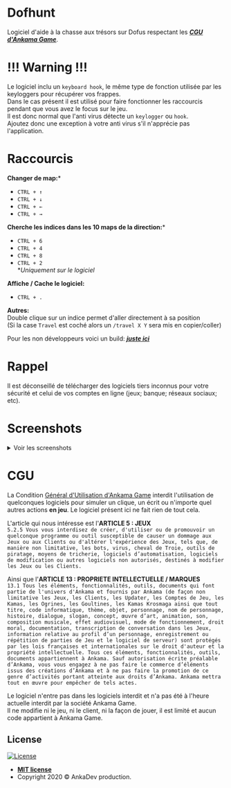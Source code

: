 # Dofhunt
Logiciel d'aide à la chasse aux trésors sur Dofus respectant les ***[CGU d'Ankama Game](https://www.dofus.com/fr/cgu)***.

# !!! Warning !!!
Le logiciel inclu un `keyboard hook`, le même type de fonction utilisée par les keyloggers pour récupérer vos frappes.<br>
Dans le cas présent il est utilisé pour faire fonctionner les raccourcis pendant que vous avez le focus sur le jeu.<br>
Il est donc normal que l'anti virus détecte un `keylogger` ou `hook`.<br>
Ajoutez donc une exception à votre anti virus s'il n'apprécie pas l'application.

# Raccourcis

**Changer de map:***
- `CTRL + ↑`
- `CTRL + ↓`
- `CTRL + ←`
- `CTRL + →`

**Cherche les indices dans les 10 maps de la direction:***
- `CTRL + 6`
- `CTRL + 4`
- `CTRL + 8`
- `CTRL + 2`
<br>**Uniquement sur le logiciel*

**Affiche / Cache le logiciel:**
- `CTRL + .`

**Autres:**<br>
Double clique sur un indice permet d'aller directement à sa position<br>
(Si la case `Travel` est coché alors un `/travel X Y` sera mis en copier/coller)

Pour les non développeurs voici un build: ***[juste ici](https://mega.nz/file/Rxl2US6a#UgcyZ58W2mpWAyzMrRugt5pYfEgUmyK5aaC_QF19C90)***

# Rappel
Il est déconseillé de télécharger des logiciels tiers inconnus pour votre sécurité et celui de vos comptes en ligne (jeux; banque; réseaux sociaux; etc).

# Screenshots
<details><summary>Voir les screenshots</summary><p>
  
Le logiciel:<br>
![software](https://www.zupimages.net/up/20/34/h30k.png)

La recherche:<br>
![search](https://www.zupimages.net/up/20/34/jo9j.png)

Les options:<br>
![options](https://www.zupimages.net/up/20/34/54g0.png)

L'option travel:<br>
![travel](https://www.zupimages.net/up/20/34/eogd.png)

Mis à jour visuel:<br>
![miseajour](https://www.zupimages.net/up/20/34/6yc6.png)
</p></details>

# CGU

La Condition [Général d'Utilisation d'Ankama Game](https://www.dofus.com/fr/cgu) interdit l'utilisation de quelconques logiciels pour simuler un clique, un écrit ou n'importe quel autres actions **en jeu**.
Le logiciel présent ici ne fait rien de tout cela.

L'article qui nous intéresse est l'**ARTICLE 5 : JEUX**<br>
`5.2.5 Vous vous interdisez de créer, d'utiliser ou de promouvoir un quelconque programme ou outil susceptible de causer un dommage aux Jeux ou aux Clients ou d'altérer l'expérience des Jeux, tels que, de manière non limitative, les bots, virus, cheval de Troie, outils de piratage, moyens de tricherie, logiciels d’automatisation, logiciels de modification ou autres logiciels non autorisés, destinés à modifier les Jeux ou les Clients.`<br>

Ainsi que l'**ARTICLE 13 : PROPRIETE INTELLECTUELLE / MARQUES**<br>
`13.1 Tous les éléments, fonctionnalités, outils, documents qui font partie de l'univers d'Ankama et fournis par Ankama (de façon non limitative les Jeux, les Clients, les Updater, les Comptes de Jeu, les Kamas, les Ogrines, les Goultines, les Kamas Krosmaga ainsi que tout titre, code informatique, thème, objet, personnage, nom de personnage, histoire, dialogue, slogan, concept, œuvre d’art, animation, son, composition musicale, effet audiovisuel, mode de fonctionnement, droit moral, documentation, transcription de conversation dans les Jeux, information relative au profil d’un personnage, enregistrement ou répétition de parties de Jeu et le logiciel de serveur) sont protégés par les lois françaises et internationales sur le droit d'auteur et la propriété intellectuelle. Tous ces éléments, fonctionnalités, outils, documents appartiennent à Ankama. Sauf autorisation écrite préalable d’Ankama, vous vous engagez à ne pas faire le commerce d’éléments issus des créations d’Ankama et à ne pas faire la promotion de ce genre d’activités portant atteinte aux droits d’Ankama. Ankama mettra tout en œuvre pour empêcher de tels actes.`

Le logiciel n'entre pas dans les logiciels interdit et n'a pas été à l'heure actuelle interdit par la société Ankama Game.<br>
Il ne modifie ni le jeu, ni le client, ni la façon de jouer, il est limité et aucun code appartient à Ankama Game.


## License

[![License](http://img.shields.io/:license-mit-blue.svg?style=flat-square)](http://badges.mit-license.org)

- **[MIT license](http://opensource.org/licenses/mit-license.php)**
- Copyright 2020 © AnkaDev production.
